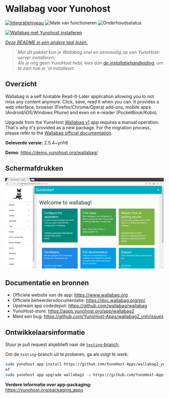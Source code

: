 <!--
NB: Deze README is automatisch gegenereerd door <https://github.com/YunoHost/apps/tree/master/tools/readme_generator>
Hij mag NIET handmatig aangepast worden.
-->

# Wallabag voor Yunohost

[![Integratieniveau](https://dash.yunohost.org/integration/wallabag2.svg)](https://ci-apps.yunohost.org/ci/apps/wallabag2/) ![Mate van functioneren](https://ci-apps.yunohost.org/ci/badges/wallabag2.status.svg) ![Onderhoudsstatus](https://ci-apps.yunohost.org/ci/badges/wallabag2.maintain.svg)

[![Wallabag met Yunohost installeren](https://install-app.yunohost.org/install-with-yunohost.svg)](https://install-app.yunohost.org/?app=wallabag2)

*[Deze README in een andere taal lezen.](./ALL_README.md)*

> *Met dit pakket kun je Wallabag snel en eenvoudig op een YunoHost-server installeren.*  
> *Als je nog geen YunoHost hebt, lees dan [de installatiehandleiding](https://yunohost.org/install), om te zien hoe je 'm installeert.*

## Overzicht

Wallabag is a self hostable Read-It-Later application allowing you to not miss any content anymore. Click, save, read it when you can.
It provides a web interface, browser (Firefox/Chrome/Opera) add-ons, mobile apps (Android/iOS/Windows Phone) and even on e-reader (PocketBook/Kobo).

Upgrade from the YunoHost [Wallabag v1](https://github.com/YunoHost-Apps/wallabag_ynh) app requires a manual operation. That's why it's provided as a new package. For the migration process, please refer to the [Wallabag official documentation](https://doc.wallabag.org/en/user/import/wallabagv1.html).


**Geleverde versie:** 2.5.4~ynh6

**Demo:** <https://demo.yunohost.org/wallabag/>

## Schermafdrukken

![Schermafdrukken van Wallabag](./doc/screenshots/screenshot1.webp)

## Documentatie en bronnen

- Officiele website van de app: <https://www.wallabag.org>
- Officiele beheerdersdocumentatie: <https://doc.wallabag.org/en/>
- Upstream app codedepot: <https://github.com/wallabag/wallabag>
- YunoHost-store: <https://apps.yunohost.org/app/wallabag2>
- Meld een bug: <https://github.com/YunoHost-Apps/wallabag2_ynh/issues>

## Ontwikkelaarsinformatie

Stuur je pull request alsjeblieft naar de [`testing`-branch](https://github.com/YunoHost-Apps/wallabag2_ynh/tree/testing).

Om de `testing`-branch uit te proberen, ga als volgt te werk:

```bash
sudo yunohost app install https://github.com/YunoHost-Apps/wallabag2_ynh/tree/testing --debug
of
sudo yunohost app upgrade wallabag2 -u https://github.com/YunoHost-Apps/wallabag2_ynh/tree/testing --debug
```

**Verdere informatie over app-packaging:** <https://yunohost.org/packaging_apps>
